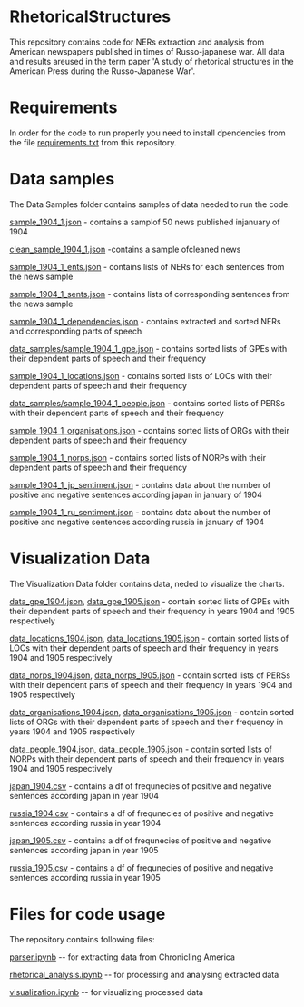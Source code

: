 # RhetoricalStructures
This repository contains code for NERs extraction and analysis from American newspapers published in times of Russo-japanese war. All data and results areused in the term paper 'A study of rhetorical structures in the American Press during the Russo-Japanese War'.

# Requirements
In order for the code to run properly you need to install dpendencies from the file [requirements.txt](https://github.com/Carasinaa/RhetoricalStructures/blob/main/requirements.txt) from this repository.

# Data samples
The Data Samples folder contains samples of data needed to run the code.

[sample_1904_1.json](https://github.com/Carasinaa/RhetoricalStructures/blob/main/data_samples/sample_1904_1.json) - contains a samplof 50 news published injanuary of 1904

[clean_sample_1904_1.json](https://github.com/Carasinaa/RhetoricalStructures/blob/main/data_samples/clean_sample_1904_1.json) -contains a sample ofcleaned news


[sample_1904_1_ents.json](https://github.com/Carasinaa/RhetoricalStructures/blob/main/data_samples/sample_1904_1_ents.json) - contains lists of NERs for each sentences from the news sample

[sample_1904_1_sents.json](https://github.com/Carasinaa/RhetoricalStructures/blob/main/data_samples/sample_1904_1_sents.json) - contains lists of corresponding sentences from the news sample


[sample_1904_1_dependencies.json](https://github.com/Carasinaa/RhetoricalStructures/blob/main/data_samples/sample_1904_1_dependencies.json) - contains extracted and sorted NERs and corresponding parts of speech


[data_samples/sample_1904_1_gpe.json](https://github.com/Carasinaa/RhetoricalStructures/blob/main/data_samples/sample_1904_1_gpe.json) - contains sorted lists of GPEs with their dependent parts of speech and their frequency

[sample_1904_1_locations.json](https://github.com/Carasinaa/RhetoricalStructures/blob/main/data_samples/sample_1904_1_locations.json) - contains sorted lists of LOCs with their dependent parts of speech and their frequency

[data_samples/sample_1904_1_people.json](https://github.com/Carasinaa/RhetoricalStructures/blob/main/data_samples/sample_1904_1_people.json) - contains sorted lists of PERSs with their dependent parts of speech and their frequency

[sample_1904_1_organisations.json](https://github.com/Carasinaa/RhetoricalStructures/blob/main/data_samples/sample_1904_1_organisations.json) - contains sorted lists of ORGs with their dependent parts of speech and their frequency

[sample_1904_1_norps.json](https://github.com/Carasinaa/RhetoricalStructures/blob/main/data_samples/sample_1904_1_norps.json) - contains sorted lists of NORPs with their dependent parts of speech and their frequency

[sample_1904_1_jp_sentiment.json](https://github.com/Carasinaa/RhetoricalStructures/blob/main/data_samples/sample_1904_1_jp_sentiment.json) - contains data about the number of positive and negative sentences according japan in january of 1904

[sample_1904_1_ru_sentiment.json](https://github.com/Carasinaa/RhetoricalStructures/blob/main/data_samples/sample_1904_1_ru_sentiment.json) - contains data about the number of positive and negative sentences according russia in january of 1904

# Visualization Data
The Visualization Data folder contains data, neded to visualize the charts.

[data_gpe_1904.json](https://github.com/Carasinaa/RhetoricalStructures/blob/main/visualization/data_gpe_1904.json), [data_gpe_1905.json](https://github.com/Carasinaa/RhetoricalStructures/blob/main/visualization/data_gpe_1905.json) - contain sorted lists of GPEs with their dependent parts of speech and their frequency in years 1904 and 1905 respectively

[data_locations_1904.json](https://github.com/Carasinaa/RhetoricalStructures/blob/main/visualization/data_locations_1904.json), [data_locations_1905.json](https://github.com/Carasinaa/RhetoricalStructures/blob/main/visualization/data_locations_1905.json) - contain sorted lists of LOCs with their dependent parts of speech and their frequency in years 1904 and 1905 respectively

[data_norps_1904.json](https://github.com/Carasinaa/RhetoricalStructures/blob/main/visualization/data_norps_1904.json), [data_norps_1905.json](https://github.com/Carasinaa/RhetoricalStructures/blob/main/visualization/data_norps_1905.json) - contain sorted lists of PERSs with their dependent parts of speech and their frequency in years 1904 and 1905 respectively

[data_organisations_1904.json](https://github.com/Carasinaa/RhetoricalStructures/blob/main/visualization/data_organisations_1904.json), [data_organisations_1905.json](https://github.com/Carasinaa/RhetoricalStructures/blob/main/visualization/data_organisations_1905.json) - contain sorted lists of ORGs with their dependent parts of speech and their frequency in years 1904 and 1905 respectively

[data_people_1904.json](https://github.com/Carasinaa/RhetoricalStructures/blob/main/visualization/data_people_1904.json), [data_people_1905.json](https://github.com/Carasinaa/RhetoricalStructures/blob/main/visualization/data_people_1905.json) - contain sorted lists of NORPs with their dependent parts of speech and their frequency in years 1904 and 1905 respectively


[japan_1904.csv](https://github.com/Carasinaa/RhetoricalStructures/blob/main/visualization/japan_1904.csv) - contains a df of frequnecies of positive and negative sentences according japan in year 1904

[russia_1904.csv](https://github.com/Carasinaa/RhetoricalStructures/blob/main/visualization/russia_1904.csv) - contains a df of frequnecies of positive and negative sentences according russia in year 1904

[japan_1905.csv](https://github.com/Carasinaa/RhetoricalStructures/blob/main/visualization/japan_1905.csv) - contains a df of frequnecies of positive and negative sentences according japan in year 1905

[russia_1905.csv](https://github.com/Carasinaa/RhetoricalStructures/blob/main/visualization/russia_1905.csv) - contains a df of frequnecies of positive and negative sentences according russia in year 1905

# Files for code usage
The repository contains following files:

[parser.ipynb](https://github.com/Carasinaa/RhetoricalStructures/blob/main/parser.ipynb) -- for extracting data from Chronicling America

[rhetorical_analysis.ipynb](https://github.com/Carasinaa/RhetoricalStructures/blob/main/rhetorical_analysis.ipynb) -- for processing and analysing extracted data

[visualization.ipynb]() -- for visualizing processed data
